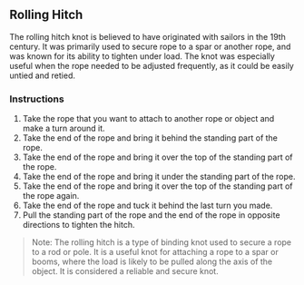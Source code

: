 ## Rolling Hitch

The rolling hitch knot is believed to have originated with sailors in the 19th century. It was primarily used to secure rope to a spar or another rope, and was known for its ability to tighten under load. The knot was especially useful when the rope needed to be adjusted frequently, as it could be easily untied and retied.

### Instructions

1. Take the rope that you want to attach to another rope or object and make a turn around it.
1. Take the end of the rope and bring it behind the standing part of the rope.
1. Take the end of the rope and bring it over the top of the standing part of the rope.
1. Take the end of the rope and bring it under the standing part of the rope.
1. Take the end of the rope and bring it over the top of the standing part of the rope again.
1. Take the end of the rope and tuck it behind the last turn you made.
1. Pull the standing part of the rope and the end of the rope in opposite directions to tighten the hitch.

> Note: The rolling hitch is a type of binding knot used to secure a rope to a rod or pole. It is a useful knot for attaching a rope to a spar or booms, where the load is likely to be pulled along the axis of the object. It is considered a reliable and secure knot.
